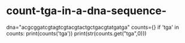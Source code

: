 # count-tga-in-a-dna-sequence-



dna="acgcggatcgtagtcgtacgtactgctgacgtatgatga"
counts={}
if 'tga' in counts:
    print(counts('tga'))
print(str(counts.get("tga",0)))
